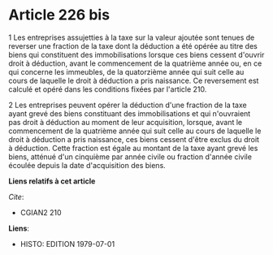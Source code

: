 # Article 226 bis

1  Les entreprises assujetties à la taxe sur la valeur ajoutée sont tenues de reverser une fraction de la taxe dont la
déduction a été opérée au titre des biens qui constituent des immobilisations lorsque ces biens cessent d'ouvrir droit à
déduction, avant le commencement de la quatrième année ou, en ce qui concerne les immeubles, de la quatorzième année qui suit
celle au cours de laquelle le droit à déduction a pris naissance. Ce reversement est calculé et opéré dans les conditions
fixées par l'article 210.

2  Les entreprises peuvent opérer la déduction d'une fraction de la taxe ayant grevé des biens constituant des
immobilisations et qui n'ouvraient pas droit à déduction au moment de leur acquisition, lorsque, avant le commencement de la
quatrième année qui suit celle au cours de laquelle le droit à déduction a pris naissance, ces biens cessent d'être exclus du
droit à déduction. Cette fraction est égale au montant de la taxe ayant grevé les biens, atténué d'un cinquième par année
civile ou fraction d'année civile écoulée depuis la date d'acquisition des biens.

**Liens relatifs à cet article**

_Cite_:

  - CGIAN2 210

**Liens**:

  - HISTO: EDITION 1979-07-01
